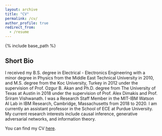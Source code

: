 ```yaml
---
layout: archive
title: "CV"
permalink: /cv/
author_profile: true
redirect_from:
  - /resume
---
```


{% include base_path %}

## Short Bio
I received my B.S. degree in Electrical - Electronics Engineering with a minor degree in Physics from the Middle East Technical University in 2010, and M.S. degree from the Koc University, Turkey in 2012 under the supervision of Prof. Ozgur B. Akan and Ph.D. degree from The University of Texas at Austin in 2018 under the supervision of Prof. Alex Dimakis and Prof. Sriram Vishwanath. I was a Research Staff Member in the MIT-IBM Watson AI Lab in IBM Research, Cambridge, Massachusetts from 2018 to 2020. I am currently an assistant professor in the School of ECE at Purdue University. My current research interests include causal inference, generative adversarial networks, and information theory.

You can find my CV [here](https://docs.google.com/viewer?url=https://github.com/mkocaoglu/mkocaoglu.github.io/raw/master/files/Kocaoglu_CV.pdf).
